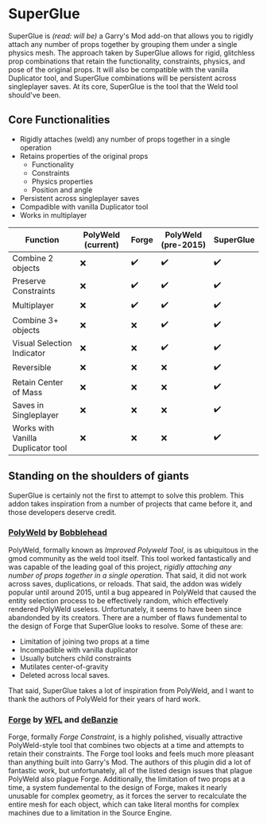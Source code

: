 # SuperGlue

SuperGlue is _(read: will be)_ a Garry's Mod add-on that allows you to rigidly attach any number of props together by grouping them under a single physics mesh. The approach taken by SuperGlue allows for rigid, glitchless prop combinations that retain the functionality, constraints, physics, and pose of the original props. It will also be compatible with the vanilla Duplicator tool, and SuperGlue combinations will be persistent across singleplayer saves. At its core, SuperGlue is the tool that the Weld tool should've been.

## Core Functionalities

* Rigidly attaches (weld) any number of props together in a single operation
* Retains properties of the original props
  * Functionality
  * Constraints
  * Physics properties
  * Position and angle
* Persistent across singleplayer saves
* Compadible with vanilla Duplicator tool
* Works in multiplayer

|Function                          |PolyWeld (current)|Forge|PolyWeld (pre-2015)|SuperGlue|
|----------------------------------|------------------|-----|-------------------|---------|
|Combine 2 objects                 |:x:               |:heavy_check_mark:|:heavy_check_mark: |:heavy_check_mark:|
|Preserve Constraints              |:x:               |:heavy_check_mark:|:heavy_check_mark: |:heavy_check_mark:|
|Multiplayer                       |:x:               |:heavy_check_mark:|:heavy_check_mark: |:heavy_check_mark:|
|Combine 3+ objects                |:x:               |:x:  |:heavy_check_mark: |:heavy_check_mark:|
|Visual Selection Indicator        |:x:               |:x:  |:heavy_check_mark: |:heavy_check_mark:|
|Reversible                        |:x:               |:x:  |:x:                |:heavy_check_mark:|
|Retain Center of Mass             |:x:               |:x:  |:x:                |:heavy_check_mark:|
|Saves in Singleplayer             |:x:               |:x:  |:x:                |:heavy_check_mark:|
|Works with Vanilla Duplicator tool|:x:               |:x:  |:x:                |:heavy_check_mark:|

## Standing on the shoulders of giants

SuperGlue is certainly not the first to attempt to solve this problem. This addon takes inspiration from a number of projects that came before it, and those developers deserve credit.

### [PolyWeld](https://steamcommunity.com/sharedfiles/filedetails/?id=344795193) by [Bobblehead](https://steamcommunity.com/id/bobbleheadbob)

 PolyWeld, formally known as _Improved Polyweld Tool_, is as ubiquitous in the gmod community as the weld tool itself. This tool worked fantastically and was capable of the leading goal of this project, _rigidly attaching any number of props together in a single operation_. That said, it did not work across saves, duplications, or reloads. That said, the addon was widely popular until around 2015, until a bug appeared in PolyWeld that caused the entity selection process to be effectively random, which effectively rendered PolyWeld useless. Unfortunately, it seems to have been since abandonded by its creators. There are a number of flaws fundemental to the design of Forge that SuperGlue looks to resolve. Some of these are:

* Limitation of joining two props at a time
* Incompadible with vanilla duplicator
* Usually butchers child constraints
* Mutilates center-of-gravity
* Deleted across local saves.

That said, SuperGlue takes a lot of inspiration from PolyWeld, and I want to thank the authors of PolyWeld for their years of hard work.

### [Forge](https://steamcommunity.com/sharedfiles/filedetails/?id=2518703605) by [WFL](https://steamcommunity.com/id/willdebee) and [deBanzie](https://steamcommunity.com/id/theendisverynear)

Forge, formally _Forge Constraint_, is a highly polished, visually attractive PolyWeld-style tool that combines two objects at a time and attempts to retain their constraints. The Forge tool looks and feels much more pleasant than anything built into Garry's Mod. The authors of this plugin did a lot of fantastic work, but unfortunately, all of the listed design issues that plague PolyWeld also plague Forge. Additionally, the limitation of two props at a time, a system fundemental to the design of Forge, makes it nearly unusable for complex geometry, as it forces the server to recalculate the entire mesh for each object, which can take literal months for complex machines due to a limitation in the Source Engine.
